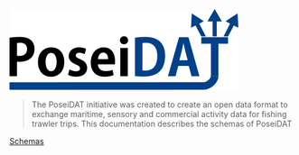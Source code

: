 ![logo](_media/logo.svg)

> The PoseiDAT initiative was created to create an open data format to exchange maritime, sensory and commercial activity data for fishing trawler trips.
This documentation describes the schemas of PoseiDAT

[Schemas](#README)